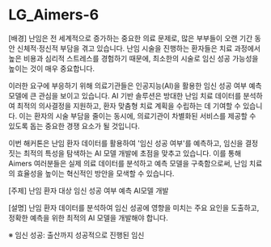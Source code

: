 # LG_Aimers-6


[배경] 
난임은 전 세계적으로 증가하는 중요한 의료 문제로, 많은 부부들이 오랜 기간 동안 신체적·정신적 부담을 겪고 있습니다. 난임 시술을 진행하는 환자들은 치료 과정에서 높은 비용과 심리적 스트레스를 경험하기 때문에, 최소한의 시술로 임신 성공 가능성을 높이는 것이 매우 중요합니다.

이러한 요구에 부응하기 위해 의료기관들은 인공지능(AI)을 활용한 임신 성공 여부 예측 모델에 큰 관심을 보이고 있습니다. AI 기반 솔루션은 방대한 난임 치료 데이터를 분석하여 최적의 의사결정을 지원하고, 환자 맞춤형 치료 계획을 수립하는 데 기여할 수 있습니다. 이는 환자의 시술 부담을 줄이는 동시에, 의료기관이 차별화된 서비스를 제공할 수 있도록 돕는 중요한 경쟁 요소가 될 것입니다.

이번 해커톤은 난임 환자 데이터를 활용하여 '임신 성공 여부'를 예측하고, 임신을 결정짓는 최적의 특성을 탐색하는 AI 모델 개발에 초점을 맞추고 있습니다. 이를 통해 Aimers 여러분들은 실제 의료 데이터를 분석하고 예측 모델을 구축함으로써, 난임 치료의 효율성을 높이는 혁신적인 방안을 모색할 수 있습니다.



[주제]
난임 환자 대상 임신 성공 여부 예측 AI모델 개발



[설명]
난임 환자 데이터를 분석하여 임신 성공에 영향을 미치는 주요 요인을 도출하고, 정확한 예측을 위한 최적의 AI 모델을 개발해야 합니다.

※ 임신 성공: 출산까지 성공적으로 진행된 임신

